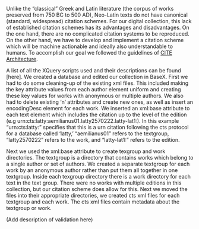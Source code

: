 Unlike the “classical” Greek and Latin literature (the corpus of works preserved from 750 BC to 500 AD), Neo-Latin texts do not have canonical (standard, widespread) citation schemes.  For our digital collection, this lack of established citation schemes has its advantages and disadvantages.  On the one hand, there are no complicated citation systems to be reproduced.  On the other hand, we have to develop and implement a citation scheme which will be machine actionable and ideally also understandable to humans.  To accomplish our goal we followed the guidelines of [CITE Architecture](http://cite-architecture.github.io/).

A list of all the XQuery scripts used and their descriptions can be found [here].  We created a database and edited our collection in BaseX.  First we had to do some cleaning-up of the existing xml files.  This included making the key attribute values from each author element uniform and creating these key values for works with anonymous or multiple authors.  We also had to delete existing ‘n’ attributes and create new ones, as well as insert an encodingDesc element for each work.  We inserted an xml:base attribute to each text element which includes the citation up to the level of the edition (e.g urn:cts:latty:aemilianus01.latty2570222.latty-lat1:).  In this example “urn:cts:latty:” specifies that this is a urn citation following the cts protocol for a database called ‘latty,’  “aemilianus01” refers to the textgroup, “latty2570222” refers to the work, and “latty-lat1:” refers to the edition.  

Next we used the xml:base attribute to create texgroup and work directories.  The textgroup is a directory that contains works which belong to a single author or set of authors.  We created a separate textgroup for each work by an anonymous author rather than put them all together in one textgroup.  Inside each texgroup directory there is a work directory for each text in the text group.  There were no works with multiple editions in this collection, but our citation scheme does allow for this.  Next we moved the files into their appropriate directories, we created cts xml files for each textgroup and each work.  The cts xml files contain metadata about the textgroup or work.

(Add description of validation here)

